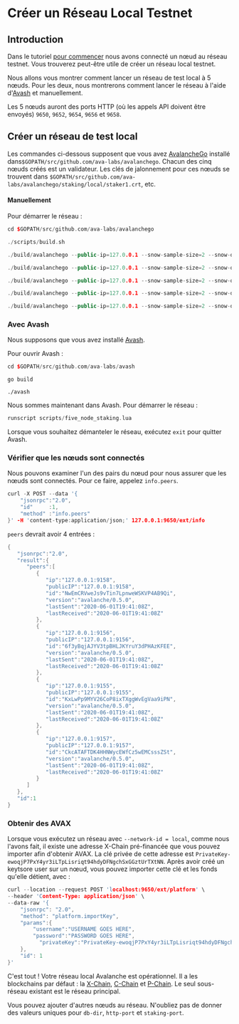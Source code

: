 # Créer un Réseau Local Testnet

## Introduction

Dans le tutoriel [pour commencer](../../commencer.md) nous avons connecté un nœud au réseau testnet. Vous trouverez peut-être utile de créer un réseau local testnet.

Nous allons vous montrer comment lancer un réseau de test local à 5 nœuds. Pour les deux, nous montrerons comment lancer le réseau à l'aide d'[Avash](../../outils-de-developpement/avash.md) et manuellement.

Les 5 nœuds auront des ports HTTP \(où les appels API doivent être envoyés\) `9650`, `9652`, `9654`, `9656` et `9658`.

## Créer un réseau de test local

Les commandes ci-dessous supposent que vous avez [AvalancheGo](../../commencer.md#download-avalanchego) installé dans`$GOPATH/src/github.com/ava-labs/avalanchego`. Chacun des cinq nœuds créés est un validateur. Les clés de jalonnement pour ces nœuds se trouvent dans `$GOPATH/src/github.com/ava-labs/avalanchego/staking/local/staker1.crt`, etc.

#### Manuellement <a id="manually"></a>

Pour démarrer le réseau :

```cpp
cd $GOPATH/src/github.com/ava-labs/avalanchego
```

```cpp
./scripts/build.sh
```

```cpp
./build/avalanchego --public-ip=127.0.0.1 --snow-sample-size=2 --snow-quorum-size=2 --http-port=9650 --staking-port=9651 --db-dir=db/node1 --staking-enabled=true --network-id=local --bootstrap-ips= --staking-tls-cert-file=$(pwd)/staking/local/staker1.crt --staking-tls-key-file=$(pwd)/staking/local/staker1.key
```

```cpp
./build/avalanchego --public-ip=127.0.0.1 --snow-sample-size=2 --snow-quorum-size=2 --http-port=9652 --staking-port=9653 --db-dir=db/node2 --staking-enabled=true --network-id=local --bootstrap-ips=127.0.0.1:9651 --bootstrap-ids=NodeId-7Xhw2mDxuDS44j42TCB6U5579esbSt3Lg --staking-tls-cert-file=$(pwd)/staking/local/staker2.crt --staking-tls-key-file=$(pwd)/staking/local/staker2.key
```

```cpp
./build/avalanchego --public-ip=127.0.0.1 --snow-sample-size=2 --snow-quorum-size=2 --http-port=9654 --staking-port=9655 --db-dir=db/node3 --staking-enabled=true --network-id=local --bootstrap-ips=127.0.0.1:9651 --bootstrap-ids=NodeId-7Xhw2mDxuDS44j42TCB6U5579esbSt3Lg --staking-tls-cert-file=$(pwd)/staking/local/staker3.crt --staking-tls-key-file=$(pwd)/staking/local/staker3.key
```

```cpp
./build/avalanchego --public-ip=127.0.0.1 --snow-sample-size=2 --snow-quorum-size=2 --http-port=9656 --staking-port=9657 --db-dir=db/node4 --staking-enabled=true --network-id=local --bootstrap-ips=127.0.0.1:9651 --bootstrap-ids=NodeId-7Xhw2mDxuDS44j42TCB6U5579esbSt3Lg --staking-tls-cert-file=$(pwd)/staking/local/staker4.crt --staking-tls-key-file=$(pwd)/staking/local/staker4.key
```

```cpp
./build/avalanchego --public-ip=127.0.0.1 --snow-sample-size=2 --snow-quorum-size=2 --http-port=9658 --staking-port=9659 --db-dir=db/node5 --staking-enabled=true --network-id=local --bootstrap-ips=127.0.0.1:9651 --bootstrap-ids=NodeId-7Xhw2mDxuDS44j42TCB6U5579esbSt3Lg --staking-tls-cert-file=$(pwd)/staking/local/staker5.crt --staking-tls-key-file=$(pwd)/staking/local/staker5.key
```

### Avec Avash

Nous supposons que vous avez installé [Avash](../../outils-de-developpement/avash.md).

Pour ouvrir Avash :

```cpp
cd $GOPATH/src/github.com/ava-labs/avash
```

```text
go build
```

```text
./avash
```

Nous sommes maintenant dans Avash. Pour démarrer le réseau :

```cpp
runscript scripts/five_node_staking.lua
```

Lorsque vous souhaitez démanteler le réseau, exécutez `exit` pour quitter Avash.

### Vérifier que les nœuds sont connectés <a id="verifying-nodes-are-connected"></a>

Nous pouvons examiner l'un des pairs du nœud pour nous assurer que les nœuds sont connectés. Pour ce faire, appelez `info.peers`.

```cpp
curl -X POST --data '{
    "jsonrpc":"2.0",
    "id"     :1,
    "method" :"info.peers"
}' -H 'content-type:application/json;' 127.0.0.1:9650/ext/info
```

`peers` devrait avoir 4 entrées :

```cpp
{
   "jsonrpc":"2.0",
   "result":{
      "peers":[
         {
            "ip":"127.0.0.1:9158",
            "publicIP":"127.0.0.1:9158",
            "id":"NwEmCRVweJs9vTin7LpnweWSKVP4AB9Qi",
            "version":"avalanche/0.5.0",
            "lastSent":"2020-06-01T19:41:08Z",
            "lastReceived":"2020-06-01T19:41:08Z"
         },
         {
            "ip":"127.0.0.1:9156",
            "publicIP":"127.0.0.1:9156",
            "id":"6f3yBqjAJYV3tpBHLJKYruY3dPHAzKFEE",
            "version":"avalanche/0.5.0",
            "lastSent":"2020-06-01T19:41:08Z",
            "lastReceived":"2020-06-01T19:41:08Z"
         },
         {
            "ip":"127.0.0.1:9155",
            "publicIP":"127.0.0.1:9155",
            "id":"KxLwPp9MYV26CoP8ixTXggWvEgVaa9iPN",
            "version":"avalanche/0.5.0",
            "lastSent":"2020-06-01T19:41:08Z",
            "lastReceived":"2020-06-01T19:41:08Z"
         },
         {
            "ip":"127.0.0.1:9157",
            "publicIP":"127.0.0.1:9157",
            "id":"CkcATAFTDK4HHNWycEWfCz5wEMCsssZSt",
            "version":"avalanche/0.5.0",
            "lastSent":"2020-06-01T19:41:08Z",
            "lastReceived":"2020-06-01T19:41:08Z"
         }
      ]
   },
   "id":1
}
```

### Obtenir des AVAX <a id="getting-avax"></a>

Lorsque vous exécutez un réseau avec `--network-id = local`, comme nous l'avons fait, il existe une adresse X-Chain pré-financée que vous pouvez importer afin d'obtenir AVAX. La clé privée de cette adresse est `PrivateKey-ewoqjP7PxY4yr3iLTpLisriqt94hdyDFNgchSxGGztUrTXtNN`. Après avoir créé un keytsore user sur un nœud, vous pouvez importer cette clé et les fonds qu'elle détient, avec :

```cpp
curl --location --request POST 'localhost:9650/ext/platform' \
--header 'Content-Type: application/json' \
--data-raw '{
    "jsonrpc": "2.0",
    "method": "platform.importKey",
    "params":{
        "username":"USERNAME GOES HERE",
        "password":"PASSWORD GOES HERE",
          "privateKey":"PrivateKey-ewoqjP7PxY4yr3iLTpLisriqt94hdyDFNgchSxGGztUrTXtNN"
    },
    "id": 1
}'
```

C'est tout ! Votre réseau local Avalanche est opérationnel. Il a les blockchains par défaut : la [X-Chain](../../../apprendre/presentation-du-systeme/#chaine-dechange-x-chain), [C-Chain](../../../apprendre/presentation-du-systeme/#chaine-de-contrat-c-chain) et [P-Chain](../../../apprendre/presentation-du-systeme/#chaine-de-plateforme-p-chain). Le seul sous-réseau existant est le réseau principal.

Vous pouvez ajouter d'autres nœuds au réseau. N'oubliez pas de donner des valeurs uniques pour `db-dir`, `http-port` et `staking-port`.

